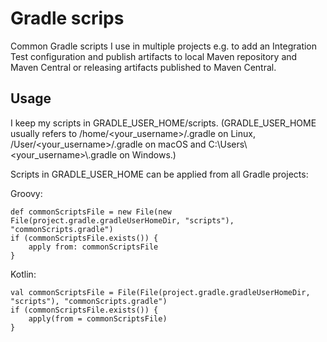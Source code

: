 # Gradle scrips

Common Gradle scripts I use in multiple projects e.g. to add an Integration Test configuration and 
publish artifacts to local Maven repository and Maven Central or releasing artifacts published to Maven Central.

## Usage

I keep my scripts in GRADLE_USER_HOME/scripts. (GRADLE_USER_HOME usually refers to /home/<your_username>/.gradle on Linux, 
/User/<your_username>/.gradle on macOS and C:\Users\\<your_username>\\.gradle on Windows.)

Scripts in GRADLE_USER_HOME can be applied from all Gradle projects:

Groovy:
```
def commonScriptsFile = new File(new File(project.gradle.gradleUserHomeDir, "scripts"), "commonScripts.gradle")
if (commonScriptsFile.exists()) {
    apply from: commonScriptsFile
}
```

Kotlin:
```
val commonScriptsFile = File(File(project.gradle.gradleUserHomeDir, "scripts"), "commonScripts.gradle")
if (commonScriptsFile.exists()) {
    apply(from = commonScriptsFile)
}
```